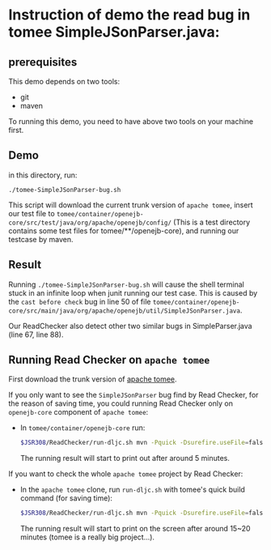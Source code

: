 # Instruction of demo the read bug in tomee SimpleJSonParser.java:

## prerequisites

This demo depends on two tools:

- git
- maven

To running this demo, you need to have above two tools on your machine first.

## Demo

in this directory, run:

```
./tomee-SimpleJSonParser-bug.sh
```

This script will download the current trunk version of `apache tomee`, insert our test file to `tomee/container/openejb-core/src/test/java/org/apache/openejb/config/` (This is a test directory contains some test files for tomee/**/openejb-core), and running our testcase by maven.

## Result

Running `./tomee-SimpleJSonParser-bug.sh` will cause the shell terminal stuck in an infinite loop when junit running our test case. This is caused by the `cast before check` bug in line 50 of file `tomee/container/openejb-core/src/main/java/org/apache/openejb/util/SimpleJSonParser.java`.

Our ReadChecker also detect other two similar bugs in SimpleParser.java (line 67, line 88).

## Running Read Checker on `apache tomee`

First download the trunk version of [apache tomee](https://github.com/apache/tomee).

If you only want to see the `SimpleJSonParser` bug find by Read Checker, for the reason of saving time, you could running Read Checker only on `openejb-core` component of `apache tomee`:
- In `tomee/container/openejb-core` run:
  ```bash
  $JSR308/ReadChecker/run-dljc.sh mvn -Pquick -Dsurefire.useFile=false -DdisableXmlReport=true -DuniqueVersion=false -ff -Dassemble -DskipTests -DfailIfNoTests=false install
  ```  
  The running result will start to print out after around 5 minutes.

If you want to check the whole `apache tomee` project by Read Checker:

- In the `apache tomee` clone, run `run-dljc.sh` with tomee's quick build command (for saving time):

  ```bash
  $JSR308/ReadChecker/run-dljc.sh mvn -Pquick -Dsurefire.useFile=false -DdisableXmlReport=true -DuniqueVersion=false -ff -Dassemble -DskipTests -DfailIfNoTests=false install
  ```

  The running result will start to print on the screen after around 15~20 minutes (tomee is a really big project...).

